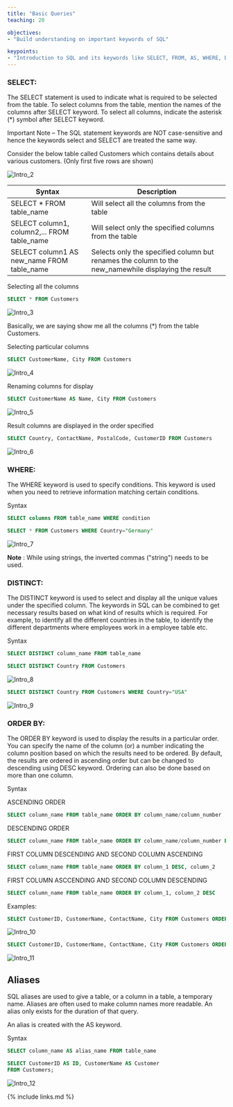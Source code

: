 ```yaml
---
title: "Basic Queries"
teaching: 20

objectives:
- "Build understanding on important keywords of SQL"

keypoints:
- "Introduction to SQL and its keywords like SELECT, FROM, AS, WHERE, DISTINCT, ORDER BY"
---
```


### SELECT:

The SELECT statement is used to indicate what is required to be selected from the table.
To select columns from the table, mention the names of the columns after SELECT keyword. To
select all columns, indicate the asterisk (*) symbol after SELECT keyword.

Important Note – The SQL statement keywords are NOT case-sensitive and hence the keywords
select and SELECT are treated the same way.

Consider the below table called Customers which contains details about various customers. (Only
first five rows are shown)

![Intro_2](../fig/Intro_2.JPG)

| Syntax | Description |
| --- | --- |
| SELECT * FROM table_name | Will select all the columns from the table |
| SELECT column1, column2,... FROM table_name | Will select only the specified columns from the table |
| SELECT column1 AS new_name FROM table_name | Selects only the specified column but renames the column to the new_namewhile displaying the result |

Selecting all the columns

```sql
SELECT * FROM Customers
```
![Intro_3](../fig/Intro_3.JPG)

Basically, we are saying show me all the columns (*) from the table Customers.

Selecting particular columns

```sql
SELECT CustomerName, City FROM Customers
```
![Intro_4](../fig/Intro_4.JPG)

Renaming columns for display
```sql
SELECT CustomerName AS Name, City FROM Customers
```
![Intro_5](../fig/Intro_5.JPG)

Result columns are displayed in the order specified
```sql
SELECT Country, ContactName, PostalCode, CustomerID FROM Customers
```
![Intro_6](../fig/Intro_6.JPG)

### WHERE:

The WHERE keyword is used to specify conditions. This keyword is used when you need to retrieve information matching certain conditions.

Syntax

```sql
SELECT columns FROM table_name WHERE condition
```

```sql
SELECT * FROM Customers WHERE Country="Germany"
```
![Intro_7](../fig/Intro_7.JPG)

**Note** : While using strings, the inverted commas ("string") needs to be used.

### DISTINCT:

The DISTINCT keyword  is  used  to  select  and  display  all  the  unique  values  under  the specified column. The keywords in SQL can be combined to get necessary results based on what kind of results which is required. For example, to identify all the different countries in the table, to identify the different departments where employees work in a employee table etc.


Syntax

```sql
SELECT DISTINCT column_name FROM table_name
```

```sql
SELECT DISTINCT Country FROM Customers
```
![Intro_8](../fig/Intro_8.JPG)


```sql
SELECT DISTINCT Country FROM Customers WHERE Country="USA"
```
![Intro_9](../fig/Intro_9.JPG)

### ORDER BY:

The ORDER BY keyword is used to display the results in a particular order. You can specify the name of the column (or) a number indicating the column position based on which the results need to be ordered. By default, the results are ordered in ascending order but can be changed to descending using DESC keyword. Ordering can also be done based on more than one column.

Syntax

ASCENDING ORDER

```sql
SELECT column_name FROM table_name ORDER BY column_name/column_number
```

DESCENDING ORDER
```sql
SELECT column_name FROM table_name ORDER BY column_name/column_number DESC
```

FIRST COLUMN DESCENDING AND SECOND COLUMN ASCENDING
```sql
SELECT column_name FROM table_name ORDER BY column_1 DESC, column_2
```

FIRST COLUMN ASCCENDING AND SECOND COLUMN DESCENDING
```sql
SELECT column_name FROM table_name ORDER BY column_1, column_2 DESC
```

Examples:

```sql
SELECT CustomerID, CustomerName, ContactName, City FROM Customers ORDER BY CustomerName
```
![Intro_10](../fig/Intro_10.JPG)

```sql
SELECT CustomerID, CustomerName, ContactName, City FROM Customers ORDER BY CustomerName DESC
```
![Intro_11](../fig/Intro_11.JPG)

## Aliases

SQL aliases are used to give a table, or a column in a table, a temporary name. Aliases are often used to make column names more readable. An alias only exists for the duration of that query.

An alias is created with the AS keyword.

Syntax

```sql
SELECT column_name AS alias_name FROM table_name
```

```sql
SELECT CustomerID AS ID, CustomerName AS Customer
FROM Customers;
```

![Intro_12](../fig/Intro_12.jpg)

{% include links.md %}
